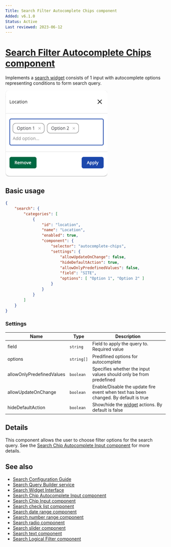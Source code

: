 ```yaml
---
Title: Search Filter Autocomplete Chips component
Added: v6.1.0
Status: Active
Last reviewed: 2023-06-12
---
```


# [Search Filter Autocomplete Chips component](../../../lib/content-services/src/lib/search/components/search-filter-autocomplete-chips/search-filter-autocomplete-chips.component.ts "Defined in search-logical-filter.component.ts")

Implements a [search widget](../../../lib/content-services/src/lib/search/models/search-widget.interface.ts) consists of 1 input with autocomplete options representing conditions to form search query.

![Search Filter Autocomplete Chips](../../docassets/images/search-filter-autocomplete-chips.png)

## Basic usage

```json
{
    "search": {
        "categories": [
            {
                "id": "location",
                "name": "Location",
                "enabled": true,
                "component": {
                    "selector": "autocomplete-chips",
                    "settings": {
                        "allowUpdateOnChange": false,
                        "hideDefaultAction": true,
                        "allowOnlyPredefinedValues": false,
                        "field": "SITE",
                        "options": [ "Option 1", "Option 2" ]
                    }
                }
            }
        ]
    }
}
```

### Settings

| Name | Type     | Description                                                                                                         |
| ---- |----------|---------------------------------------------------------------------------------------------------------------------|
| field | `string`   | Field to apply the query to. Required value                                                                         |
| options | `string[]` | Predifined options for autocomplete                                                                                 |
| allowOnlyPredefinedValues | `boolean` | Specifies whether the input values should only be from predefined                                                   |
| allowUpdateOnChange | `boolean` | Enable/Disable the update fire event when text has been changed. By default is true                                 |
| hideDefaultAction | `boolean` | Show/hide the [widget](../../../lib/testing/src/lib/core/pages/form/widgets/widget.ts) actions. By default is false |
## Details

This component allows the user to choose filter options for the search query.
See the [Search Chip Autocomplete Input component](search-chip-autocomplete-input.component.md) for more details.

## See also

-   [Search Configuration Guide](../../user-guide/search-configuration-guide.md)
-   [Search Query Builder service](../services/search-query-builder.service.md)
-   [Search Widget Interface](../interfaces/search-widget.interface.md)
-   [Search Chip Autocomplete Input component](search-chip-autocomplete-input.component.md)
-   [Search Chip Input component](search-chip-input.component.md)
-   [Search check list component](search-check-list.component.md)
-   [Search date range component](search-date-range.component.md)
-   [Search number range component](search-number-range.component.md)
-   [Search radio component](search-radio.component.md)
-   [Search slider component](search-slider.component.md)
-   [Search text component](search-text.component.md)
-   [Search Logical Filter component](search-logical-filter.component.md)
